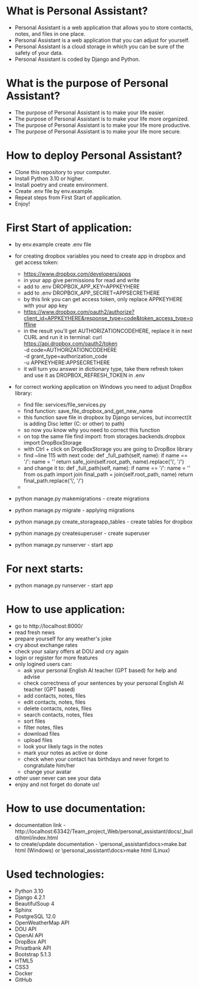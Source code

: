 # What is Personal Assistant?
- Personal Assistant is a web application that allows you to store contacts, notes, and files in one place.
- Personal Assistant is a web application that you can adjust for yourself.
- Personal Assistant is a cloud storage in which you can be sure of the safety of your data.
- Personal Assistant is coded by Django and Python.

# What is the purpose of Personal Assistant?
- The purpose of Personal Assistant is to make your life easier.
- The purpose of Personal Assistant is to make your life more organized.
- The purpose of Personal Assistant is to make your life more productive.
- The purpose of Personal Assistant is to make your life more secure.

# How to deploy Personal Assistant?
- Clone this repository to your computer.
- Install Python 3.10 or higher.
- Install poetry and create environment.
- Create .env file by env.example.
- Repeat steps from First Start of application.
- Enjoy!

# First Start of application:
- by env.example create .env file
- for creating dropbox variables you need to create app in dropbox and get access token:
  - https://www.dropbox.com/developers/apps
  - in your app give permissions for read and write
  - add to .env DROPBOX_APP_KEY=APPKEYHERE
  - add to .env DROPBOX_APP_SECRET=APPSECRETHERE
  - by this link you can get access token, only replace APPKEYHERE with your app key
  - https://www.dropbox.com/oauth2/authorize?client_id=APPKEYHERE&response_type=code&token_access_type=offline
  - in the result you'll get AUTHORIZATIONCODEHERE, replace it in next CURL and run it in terminal:
    curl https://api.dropbox.com/oauth2/token \
      -d code=AUTHORIZATIONCODEHERE \
      -d grant_type=authorization_code \
      -u APPKEYHERE:APPSECRETHERE
  - it will turn you answer in dictionary type, take there refresh token and use it as DROPBOX_REFRESH_TOKEN in .env 
  
- for correct working application on Windows you need to adjust DropBox library:
  - find file: services/file_services.py
  - find function: save_file_dropbox_and_get_new_name 
  - this function save file in dropbox by Django services, but incorrect(it is adding Disc letter (C: or other) to path)
  - so now you know why you need to correct this function
  - on top the same file find import: from storages.backends.dropbox import DropBoxStorage
  - with Ctrl + click on DropBoxStorage you are going to DropBox library 
  - find ~line 115 with next code:
      def _full_path(self, name):
          if name == '/':
              name = ''
          return safe_join(self.root_path, name).replace('\\', '/')
  - and change it to:
      def _full_path(self, name):
          if name == '/':
              name = '' 
          from os.path import join
          final_path = join(self.root_path, name)
          return final_path.replace('\\', '/')
  - 
- python manage.py makemigrations  - create migrations
- python manage.py migrate - applying migrations
- python manage.py create_storageapp_tables - create tables for dropbox
- python manage.py createsuperuser - create superuser
- python manage.py runserver - start app

# For next starts:
- python manage.py runserver - start app

# How to use application:
- go to http://localhost:8000/
- read fresh news
- prepare yourself for any weather's joke
- cry about exchange rates
- check your salary offers at DOU and cry again
- login or register for more features
- only logined users can:
  - ask your personal English AI teacher (GPT based) for help and advise
  - check correctness of your sentences by your personal English AI teacher (GPT based)
  - add contacts, notes, files
  - edit contacts, notes, files
  - delete contacts, notes, files
  - search contacts, notes, files
  - sort files
  - filter notes, files
  - download files
  - upload files
  - look your likely tags in the notes
  - mark your notes as active or done
  - check when your contact has birthdays and never forget to congratulate him/her
  - change your avatar
- other user never can see your data
- enjoy and not forget do donate us!



# How to use documentation:
- documentation link - http://localhost:63342/Team_project_Web/personal_assistant/docs/_build/html/index.html
- to create/update documentation - \personal_assistant\docs>make.bat html (Windows) or \personal_assistant\docs>make html (Linux)


# Used technologies:
- Python 3.10
- Django 4.2.1
- BeautifulSoup 4
- Sphinx
- PostgreSQL 12.0
- OpenWeatherMap API
- DOU API
- OpenAI API
- DropBox API
- Privatbank API
- Bootstrap 5.1.3
- HTML5
- CSS3
- Docker
- GitHub
